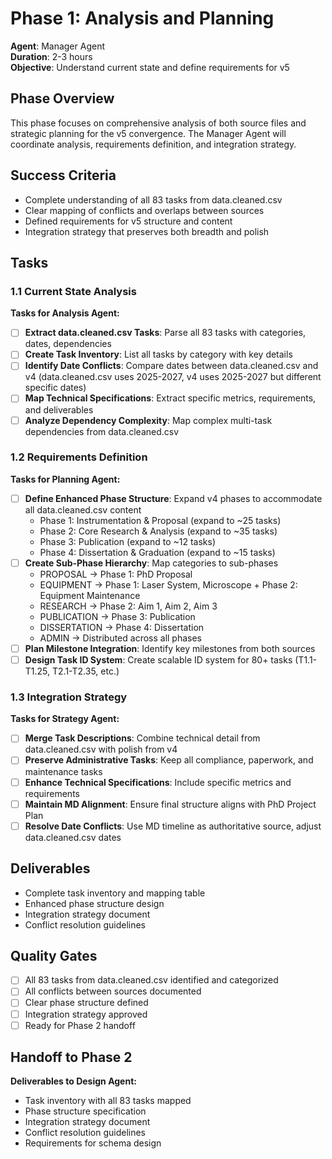 # Phase 1: Analysis and Planning
**Agent**: Manager Agent  
**Duration**: 2-3 hours  
**Objective**: Understand current state and define requirements for v5

## Phase Overview
This phase focuses on comprehensive analysis of both source files and strategic planning for the v5 convergence. The Manager Agent will coordinate analysis, requirements definition, and integration strategy.

## Success Criteria
- Complete understanding of all 83 tasks from data.cleaned.csv
- Clear mapping of conflicts and overlaps between sources
- Defined requirements for v5 structure and content
- Integration strategy that preserves both breadth and polish

## Tasks

### 1.1 Current State Analysis
**Tasks for Analysis Agent:**
- [ ] **Extract data.cleaned.csv Tasks**: Parse all 83 tasks with categories, dates, dependencies
- [ ] **Create Task Inventory**: List all tasks by category with key details
- [ ] **Identify Date Conflicts**: Compare dates between data.cleaned.csv and v4 (data.cleaned.csv uses 2025-2027, v4 uses 2025-2027 but different specific dates)
- [ ] **Map Technical Specifications**: Extract specific metrics, requirements, and deliverables
- [ ] **Analyze Dependency Complexity**: Map complex multi-task dependencies from data.cleaned.csv

### 1.2 Requirements Definition
**Tasks for Planning Agent:**
- [ ] **Define Enhanced Phase Structure**: Expand v4 phases to accommodate all data.cleaned.csv content
  - Phase 1: Instrumentation & Proposal (expand to ~25 tasks)
  - Phase 2: Core Research & Analysis (expand to ~35 tasks) 
  - Phase 3: Publication (expand to ~12 tasks)
  - Phase 4: Dissertation & Graduation (expand to ~15 tasks)
- [ ] **Create Sub-Phase Hierarchy**: Map categories to sub-phases
  - PROPOSAL → Phase 1: PhD Proposal
  - EQUIPMENT → Phase 1: Laser System, Microscope + Phase 2: Equipment Maintenance
  - RESEARCH → Phase 2: Aim 1, Aim 2, Aim 3
  - PUBLICATION → Phase 3: Publication
  - DISSERTATION → Phase 4: Dissertation
  - ADMIN → Distributed across all phases
- [ ] **Plan Milestone Integration**: Identify key milestones from both sources
- [ ] **Design Task ID System**: Create scalable ID system for 80+ tasks (T1.1-T1.25, T2.1-T2.35, etc.)

### 1.3 Integration Strategy
**Tasks for Strategy Agent:**
- [ ] **Merge Task Descriptions**: Combine technical detail from data.cleaned.csv with polish from v4
- [ ] **Preserve Administrative Tasks**: Keep all compliance, paperwork, and maintenance tasks
- [ ] **Enhance Technical Specifications**: Include specific metrics and requirements
- [ ] **Maintain MD Alignment**: Ensure final structure aligns with PhD Project Plan
- [ ] **Resolve Date Conflicts**: Use MD timeline as authoritative source, adjust data.cleaned.csv dates

## Deliverables
- Complete task inventory and mapping table
- Enhanced phase structure design
- Integration strategy document
- Conflict resolution guidelines

## Quality Gates
- [ ] All 83 tasks from data.cleaned.csv identified and categorized
- [ ] All conflicts between sources documented
- [ ] Clear phase structure defined
- [ ] Integration strategy approved
- [ ] Ready for Phase 2 handoff

## Handoff to Phase 2
**Deliverables to Design Agent:**
- Task inventory with all 83 tasks mapped
- Phase structure specification
- Integration strategy document
- Conflict resolution guidelines
- Requirements for schema design
